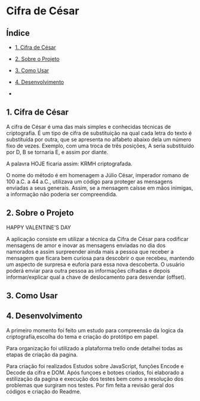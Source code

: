# Cifra de César

## Índice

* [1. Cifra de César](#4-Cifra-de-César)
* [2. Sobre o Projeto](#4-Sobre-o-Projeto)
* [3. Como Usar](#4-Como-Usar)
* [4. Desenvolvimento](#4-Desenvolvimento)

*

## 1. Cifra de César
A cifra de César é uma das mais simples e conhecidas técnicas de criptografia. É um tipo de cifra de  substituição na qual cada letra do texto é substituída por outra, que se apresenta no alfabeto abaixo dela um número fixo de vezes.
Exemplo, com uma troca de três posições, A seria substituído por D, B se tornaria E, e assim por diante.

A palavra HOJE ficaria assim:
KRMH criptografada. 

O nome do método é em homenagem a Júlio César, imperador romano de 100 a.C. a 44 a.C., utilizava um código para proteger as mensagens enviadas a seus generais. Assim, se a mensagem caísse em mãos inimigas, a informação não poderia ser compreendida.

## 2. Sobre o Projeto

HAPPY VALENTINE'S DAY

A aplicação consiste em utilizar a técnica da Cifra de César para codificar mensagens de amor e inovar as mensagens enviadas no dia dos namorados e assim surpreender ainda mais a pessoa que receber a mensagem que ficara bem curiosa para descobrir o que recebeu, mantendo um 
aspecto de surpresa e euforia para essa nova descoberta.
O usuário poderá enviar para outra pessoa as informações cifradas e depois informar/explicar qual a chave de deslocamento para desvendar (offset).



## 3. Como Usar


## 4. Desenvolvimento

A primeiro momento foi feito um estudo para compreensão da logica da criptografia,escolha do tema e criação do protótipo em papel.

Para organização foi utilizado a plataforma trello onde detalhei todas as etapas de criação da pagina.

Para criação foi realizados Estudos sobre JavaScript, funções Encode e Decode da cifra e DOM. Após funçoes e botoes criados, foi elaborado a estilização da pagina e execução dos testes bem como
a resolução dos problemas que surgiram nos testes. Por fim feita a revisão geral dos códigos e criação do Readme.
